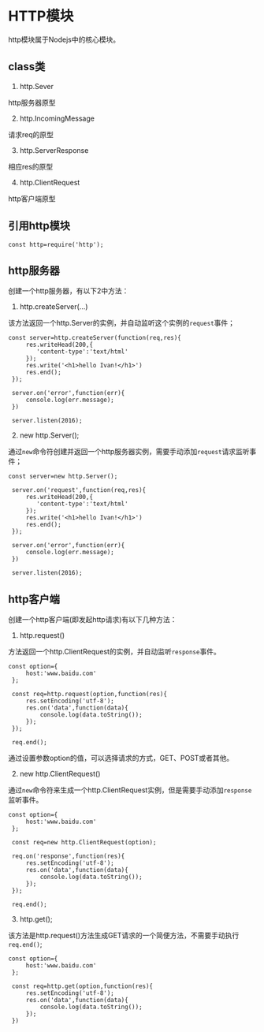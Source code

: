 # HTTP模块

http模块属于Nodejs中的核心模块。

## class类

1. http.Sever

  http服务器原型

2. http.IncomingMessage

  请求req的原型

3. http.ServerResponse

  相应res的原型

4. http.ClientRequest

  http客户端原型

## 引用http模块

```
const http=require('http');
```

## http服务器

创建一个http服务器，有以下2中方法：

1. http.createServer(...)

  该方法返回一个http.Server的实例，并自动监听这个实例的`request`事件；

  ```
  const server=http.createServer(function(req,res){
       res.writeHead(200,{
          'content-type':'text/html'
       });
       res.write('<h1>hello Ivan!</h1>')
       res.end();
   });

   server.on('error',function(err){
       console.log(err.message);
   })

   server.listen(2016);
  ```

2. new http.Server();

  通过`new`命令符创建并返回一个http服务器实例，需要手动添加`request`请求监听事件；

  ```
  const server=new http.Server();

   server.on('request',function(req,res){
       res.writeHead(200,{
          'content-type':'text/html'
       });
       res.write('<h1>hello Ivan!</h1>')
       res.end();
   });

   server.on('error',function(err){
       console.log(err.message);
   })

   server.listen(2016);
  ```

## http客户端

创建一个http客户端(即发起http请求)有以下几种方法：

1. http.request()

  方法返回一个http.ClientRequest的实例，并自动监听`response`事件。

  ```
  const option={
       host:'www.baidu.com'
   };

   const req=http.request(option,function(res){
       res.setEncoding('utf-8');
       res.on('data',function(data){
           console.log(data.toString());
       });
   });

   req.end();
  ```

  通过设置参数option的值，可以选择请求的方式，GET、POST或者其他。

2. new http.ClientRequest()

  通过`new`命令符来生成一个http.ClientRequest实例，但是需要手动添加`response`监听事件。

  ```
  const option={
       host:'www.baidu.com'
   };

   const req=new http.ClientRequest(option);

   req.on('response',function(res){
       res.setEncoding('utf-8');
       res.on('data',function(data){
           console.log(data.toString());
       });
   });

   req.end();
  ```

3. http.get();

  该方法是http.request()方法生成GET请求的一个简便方法，不需要手动执行`req.end()`;

  ```
  const option={
       host:'www.baidu.com'
   };

   const req=http.get(option,function(res){
       res.setEncoding('utf-8');
       res.on('data',function(data){
           console.log(data.toString());
       });
   })
  ```

